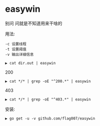 # easywin
别问 问就是不知道用来干啥的

用法:
```
-c 设置线程
-t 设置阈值
-v 输出详细信息
```

```
▶ cat dir.out | easywin
```

200
```
▶ cat */* | grep -oE "^200.*" | easywin
```

403
```
▶ cat */* | grep -oE "^403.*" | easywin
```

安装:

```
▶ go get -u -v github.com/flag007/easywin
```
